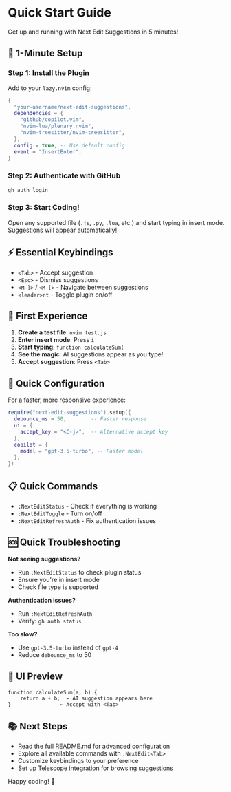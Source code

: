 # Quick Start Guide

Get up and running with Next Edit Suggestions in 5 minutes!

## 🚀 1-Minute Setup

### Step 1: Install the Plugin

Add to your `lazy.nvim` config:

```lua
{
  "your-username/next-edit-suggestions",
  dependencies = {
    "github/copilot.vim",
    "nvim-lua/plenary.nvim", 
    "nvim-treesitter/nvim-treesitter",
  },
  config = true, -- Use default config
  event = "InsertEnter",
}
```

### Step 2: Authenticate with GitHub

```bash
gh auth login
```

### Step 3: Start Coding!

Open any supported file (`.js`, `.py`, `.lua`, etc.) and start typing in insert mode. Suggestions will appear automatically!

## ⚡ Essential Keybindings

- `<Tab>` - Accept suggestion
- `<Esc>` - Dismiss suggestions  
- `<M-]>` / `<M-[>` - Navigate between suggestions
- `<leader>nt` - Toggle plugin on/off

## 🎯 First Experience

1. **Create a test file**: `nvim test.js`
2. **Enter insert mode**: Press `i`
3. **Start typing**: `function calculateSum(`
4. **See the magic**: AI suggestions appear as you type!
5. **Accept suggestion**: Press `<Tab>`

## 🔧 Quick Configuration

For a faster, more responsive experience:

```lua
require("next-edit-suggestions").setup({
  debounce_ms = 50,        -- Faster response
  ui = {
    accept_key = "<C-j>",  -- Alternative accept key
  },
  copilot = {
    model = "gpt-3.5-turbo", -- Faster model
  },
})
```

## 📋 Quick Commands

- `:NextEditStatus` - Check if everything is working
- `:NextEditToggle` - Turn on/off
- `:NextEditRefreshAuth` - Fix authentication issues

## 🆘 Quick Troubleshooting

**Not seeing suggestions?**
- Run `:NextEditStatus` to check plugin status
- Ensure you're in insert mode
- Check file type is supported

**Authentication issues?**
- Run `:NextEditRefreshAuth`
- Verify: `gh auth status`

**Too slow?**
- Use `gpt-3.5-turbo` instead of `gpt-4`
- Reduce `debounce_ms` to 50

## 🎨 UI Preview

```
function calculateSum(a, b) {
    return a + b;  ← AI suggestion appears here
}                ← Accept with <Tab>
```

## 📚 Next Steps

- Read the full [README.md](README.md) for advanced configuration
- Explore all available commands with `:NextEdit<Tab>`
- Customize keybindings to your preference
- Set up Telescope integration for browsing suggestions

Happy coding! 🎉